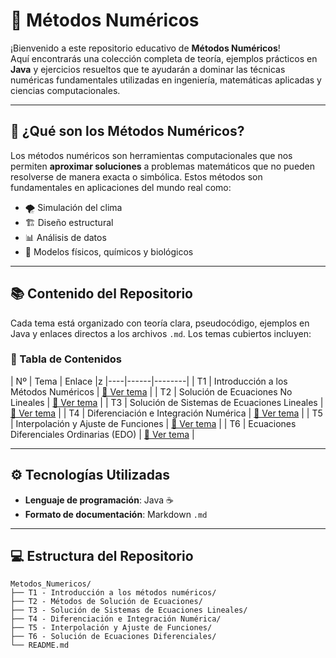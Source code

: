 # 📐 Métodos Numéricos

¡Bienvenido a este repositorio educativo de **Métodos Numéricos**!  
Aquí encontrarás una colección completa de teoría, ejemplos prácticos en **Java** y ejercicios resueltos que te ayudarán a dominar las técnicas numéricas fundamentales utilizadas en ingeniería, matemáticas aplicadas y ciencias computacionales.

---

## 🧠 ¿Qué son los Métodos Numéricos?

Los métodos numéricos son herramientas computacionales que nos permiten **aproximar soluciones** a problemas matemáticos que no pueden resolverse de manera exacta o simbólica. Estos métodos son fundamentales en aplicaciones del mundo real como:

- 🌪️ Simulación del clima
- 🏗️ Diseño estructural
- 📊 Análisis de datos
- 🧪 Modelos físicos, químicos y biológicos

---

## 📚 Contenido del Repositorio

Cada tema está organizado con teoría clara, pseudocódigo, ejemplos en Java y enlaces directos a los archivos `.md`. Los temas cubiertos incluyen:

### 🧾 Tabla de Contenidos

| Nº | Tema | Enlace |z
|----|------|--------|
| T1 | Introducción a los Métodos Numéricos | [📘 Ver tema](https://github.com/Juan200519287393u83/Metodos_Numericos/blob/main/T1%20-%20Introducción%20a%20los%20métodos%20numéricos/Introducción%20a%20los%20métodos%20numéricos.md) |
| T2 | Solución de Ecuaciones No Lineales | [📘 Ver tema](https://github.com/Juan200519287393u83/Metodos_Numericos/blob/main/T2%20-%20Métodos%20de%20Solución%20de%20Ecuaciones/Introducción%20a%20los%20Métodos%20de%20Solución%20de%20Ecuaciones.md) |
| T3 | Solución de Sistemas de Ecuaciones Lineales | [📘 Ver tema](https://github.com/Juan200519287393u83/Metodos_Numericos/blob/main/T3%20-%20Métodos%20de%20Solución%20de%20Sistemas%20de%20Ecuaciones%20Lineales/Introducción%20a%20los%20Métodos%20de%20Solución%20de%20Sistemas%20de%20Ecuaciones%20Lineales.md) |
| T4 | Diferenciación e Integración Numérica | [📘 Ver tema](https://github.com/Juan200519287393u83/Metodos_Numericos/blob/main/T4%20-%20Diferenciación%20e%20Integración%20Numérica/Introducción%20a%20la%20Diferenciación%20e%20Integración%20Numérica.md) |
| T5 | Interpolación y Ajuste de Funciones | [📘 Ver tema](https://github.com/Juan200519287393u83/Metodos_Numericos/blob/main/T5%20-%20Interpolación%20y%20Ajuste%20de%20Funciones/Introducción%20a%20la%20Interpolación%20y%20Ajuste%20de%20Funciones.md) |
| T6 | Ecuaciones Diferenciales Ordinarias (EDO) | [📘 Ver tema](https://github.com/Juan200519287393u83/Metodos_Numericos/blob/main/T6%20-%20Solución%20de%20Ecuaciones%20Diferenciales/Introducción%20a%20la%20Solución%20de%20Ecuaciones%20Diferenciales.md) |

---

## ⚙️ Tecnologías Utilizadas

- **Lenguaje de programación**: Java ☕
- **Formato de documentación**: Markdown `.md`

---

## 💻 Estructura del Repositorio

```plaintext
Metodos_Numericos/
├── T1 - Introducción a los métodos numéricos/
├── T2 - Métodos de Solución de Ecuaciones/
├── T3 - Solución de Sistemas de Ecuaciones Lineales/
├── T4 - Diferenciación e Integración Numérica/
├── T5 - Interpolación y Ajuste de Funciones/
├── T6 - Solución de Ecuaciones Diferenciales/
└── README.md
